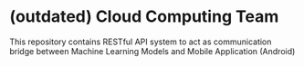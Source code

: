 # (outdated) Cloud Computing Team

This repository contains RESTful API system to act as communication bridge between Machine Learning Models and Mobile Application (Android)
